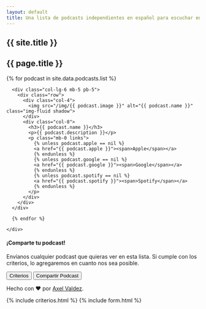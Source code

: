 ```yaml
---
layout: default
title: Una lista de podcasts independientes en español para escuchar en casa durante la contingencia sanitaria.
---
```


<section>
  <div class="container">
    <div class="row">
      <div class="col-12">
        <h1>{{ site.title }}</h1>
        <h2>{{ page.title }}</h2>
      </div>
    </div>
  </div>
</section>

<section>
  <div class="container">
    <div class="row">
      {% for podcast in site.data.podcasts.list %}

      <div class="col-lg-6 mb-5 pb-5">
        <div class="row">
          <div class="col-4">
            <img src="/img/{{ podcast.image }}" alt="{{ podcast.name }}" class="img-fluid shadow">
          </div>
          <div class="col-8">
            <h3>{{ podcast.name }}</h3>
            <p>{{ podcast.description }}</p>
            <p class="mb-0 links">
              {% unless podcast.apple == nil %}
              <a href="{{ podcast.apple }}"><span>Apple</span></a>
              {% endunless %}
              {% unless podcast.google == nil %}
              <a href="{{ podcast.google }}"><span>Google</span></a>
              {% endunless %}
              {% unless podcast.spotify == nil %}
              <a href="{{ podcast.spotify }}"><span>Spotify</span></a>
              {% endunless %}
            </p>
          </div>
        </div>
      </div>

      {% endfor %}

    </div>
  </div>
</section>

<div class="container-fluid bg-primary text-white">
  <section class="py-5">
    <div class="container">
      <div class="row justify-content-center text-center">
        <div class="col-lg-6">
          <h4>¡Comparte tu podcast!</h4>
          <p>Envíanos cualquier podcast que quieras ver en esta lista. Si cumple con los criterios, lo agregaremos en
            cuanto nos sea posible.</p>
          <p>
            <button type="button" class="btn btn-outline-light mr-2" data-toggle="modal" data-target="#criterios">
              Criterios
            </button>
            <button type="button" class="btn btn-light" data-toggle="modal" data-target="#podcastform">
              Compartir Podcast
            </button>
          </p>
        </div>
      </div>
    </div>
  </section>
</div>

<section class="py-5">
  <div class="container">
    <div class="row justify-content-center text-center">
      <div class="col-lg-6">
        <p>Hecho con ♥ por <a href="https://axelvaldez.mx/">Axel Valdez</a>.</p>
      </div>
    </div>
  </div>
</section>

{% include criterios.html %}
{% include form.html %}